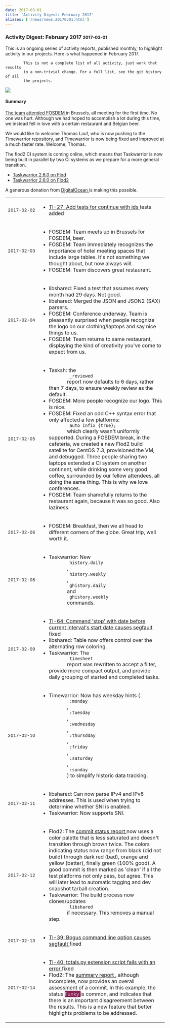 ```yaml
---
date: 2017-03-01
title: 'Activity Digest: February 2017'
aliases: ['/news/news.20170301.html']
---
```

<div class="col-md-8 main">
 <div class="row">
  <h3>
   Activity Digest: February 2017
   <small>
    2017-03-01
   </small>
  </h3>
  <p>
   This is an ongoing series of activity reports, published monthly,
            to highlight activity in our projects. Here is what happened in
            February 2017.

            This is not a complete list of all activity, just work that results
            in a non-trivial change. For a full list, see the git history of all
            the projects.
  </p>
  <p>
   <img class="img-responsive" src="/news/images/perbacco.png"/>
  </p>
  <div class="callout callout-info">
   <h4>
    Summary
   </h4>
   <p>
    <a href="news.20170208.html">
     The team attended FOSDEM
    </a>
    in Brussels, all meeting for the first time. No one was hurt.
              Although we had hoped to accomplish a lot during this time, we
              instead fell in love with a certain restaurant and Belgian beer.
   </p>
   <p>
    We would like to welcome Thomas Lauf, who is now pushing to the
              Timewarrior repository, and Timewarrior is now being fixed and
              improved at a much faster rate. Welcome, Thomas.
   </p>
   <p>
    The flod2 CI system is coming online, which means that Taskwarrior
              is now being built in parallel by two CI systems as we prepare for
              a more general transition.
    <ul>
     <li>
      <a href="https://central.tasktools.org/task-2.6.0.html">
       Taskwarrior 2.6.0 on Flod
      </a>
     </li>
     <li>
      <a href="https://tyuratam.tasktools.org/task.2.6.0.html">
       Taskwarrior 2.6.0 on Flod2
      </a>
     </li>
    </ul>
   </p>
   <p>
    A generous donation from
    <a href="https://www.digitalocean.com">
     DigitalOcean
    </a>
    is making this possible.
   </p>
  </div>
  <table class="table table-striped table-compact">
   <tr>
    <td style="white-space: nowrap;">
     <small>
      2017-02-02
     </small>
    </td>
    <td>
     <ul>
      <li>
       <a href="https://bug.tasktools.org/browse/TI-27">
        TI-27: Add tests for continue with ids
       </a>
       tests added
      </li>
     </ul>
    </td>
   </tr>
   <tr>
    <td>
     <small>
      2017-02-03
     </small>
    </td>
    <td>
     <ul>
      <li>
       FOSDEM: Team meets up in Brussels for FOSDEM, beer.
      </li>
      <li>
       FOSDEM: Team immediately recognizeѕ the importance of hotel meeting spaces that include large tables. It's not something we thought about, but now always will.
      </li>
      <li>
       FOSDEM: Team discovers great restaurant.
      </li>
     </ul>
    </td>
   </tr>
   <tr>
    <td>
     <small>
      2017-02-04
     </small>
    </td>
    <td>
     <ul>
      <li>
       libshared: Fixed a test that assumes every month had 29 days. Not good.
      </li>
      <li>
       libshared: Merged the JSON and JSON2 (SAX) parsers.
      </li>
      <li>
       FOSDEM: Conference underway. Team is pleasantly surprised when people recognize the logo on our clothing/laptops and say nice things to us.
      </li>
      <li>
       FOSDEM: Team returns to same restaurant, displaying the kind of creativity you've come to expect from us.
      </li>
     </ul>
    </td>
   </tr>
   <tr>
    <td>
     <small>
      2017-02-05
     </small>
    </td>
    <td>
     <ul>
      <li>
       Tasksh: the
       <code>
        _reviewed
       </code>
       report now defaults to 6 days, rather than 7 days, to ensure weekly review as the default.
      </li>
      <li>
       FOSDEM: More people recognize our logo. This is nice.
      </li>
      <li>
       FOSDEM: Fixed an odd C++ syntax error that only affected a few platforms:
       <code>
        auto infix {true};
       </code>
       which clearly wasn't uniformly supported. During a FOSDEM break, in the cafeteria, we created a new Flod2 build satellite for CentOS 7.3, proviѕioned the VM, and debugged. Three people sharing two laptops extended a CI system on another continent, while drinking some very good coffee, surrounded by our fellow attendees, all doing the same thing. This is why we love conferences.
      </li>
      <li>
       FOSDEM: Team shamefully returns to the restaurant again, because it was so good. Also laziness.
      </li>
     </ul>
    </td>
   </tr>
   <tr>
    <td>
     <small>
      2017-02-06
     </small>
    </td>
    <td>
     <ul>
      <li>
       FOSDEM: Breakfast, then we all head to different corners of the globe. Great trip, well worth it.
      </li>
     </ul>
    </td>
   </tr>
   <tr>
    <td>
     <small>
      2017-02-08
     </small>
    </td>
    <td>
     <ul>
      <li>
       Taskwarrior: New
       <code>
        history.daily
       </code>
       ,
       <code>
        history.weekly
       </code>
       ,
       <code>
        ghistory.daily
       </code>
       and
       <code>
        ghistory.weekly
       </code>
       commands.
      </li>
     </ul>
    </td>
   </tr>
   <tr>
    <td>
     <small>
      2017-02-09
     </small>
    </td>
    <td>
     <ul>
      <li>
       <a href="https://bug.tasktools.org/browse/TI-64">
        TI-64: Command 'stop' with date before current interval's start date causes segfault
       </a>
       fixed
      </li>
      <li>
       libshared: Table now offers control over the alternating row coloring.
      </li>
      <li>
       Taskwarrior: The
       <code>
        timesheet
       </code>
       report was rewritten to accept a filter, provide more compact output, and provide daily grouping of started and completed tasks.
      </li>
     </ul>
    </td>
   </tr>
   <tr>
    <td>
     <small>
      2017-02-10
     </small>
    </td>
    <td>
     <ul>
      <li>
       Timewarrior: Now has weekday hints (
       <code>
        :monday
       </code>
       ,
       <code>
        :tuesday
       </code>
       ,
       <code>
        :wednesday
       </code>
       ,
       <code>
        :thursdday
       </code>
       ,
       <code>
        :friday
       </code>
       ,
       <code>
        :saturday
       </code>
       ,
       <code>
        :sunday
       </code>
       ) to simplify historic data tracking.
      </li>
     </ul>
    </td>
   </tr>
   <tr>
    <td>
     <small>
      2017-02-11
     </small>
    </td>
    <td>
     <ul>
      <li>
       libshared: Can now parse IPv4 and IPv6 addresses. This is used when trying to determine whether SNI is enabled.
      </li>
      <li>
       Taskwarrior: Now supports SNI.
      </li>
     </ul>
    </td>
   </tr>
   <tr>
    <td>
     <small>
      2017-02-12
     </small>
    </td>
    <td>
     <ul>
      <li>
       Flod2: The
       <a href="https://tyuratam.tasktools.org/task.2.6.0.html">
        commit status report
       </a>
       now uses a color palette that is less saturated and doesn't transition through brown twice. The colors indicating status now range from black (did not build) through dark red (bad), orange and yellow (better), finally green (100% good). A good commit is then marked as 'clean' if all the test platforms not only pass, but agree. This will later lead to automatic tagging and dev snapshot tarball creation.
      </li>
      <li>
       Taskwarrior: The build process now clones/updates
       <code>
        libshared
       </code>
       if necessary. This removes a manual step.
      </li>
     </ul>
    </td>
   </tr>
   <tr>
    <td>
     <small>
      2017-02-13
     </small>
    </td>
    <td>
     <ul>
      <li>
       <a href="https://bug.tasktools.org/browse/TI-39">
        TI-39: Bogus command line option causes segfault
       </a>
       fixed
      </li>
     </ul>
    </td>
   </tr>
   <tr>
    <td>
     <small>
      2017-02-14
     </small>
    </td>
    <td>
     <ul>
      <li>
       <a href="https://bug.tasktools.org/browse/TI-40">
        TI-40: totals.py extension script fails with an error
       </a>
       fixed
      </li>
      <li>
       Flod2: The
       <a href="https://tyuratam.tasktools.org">
        summary report
       </a>
       , although incomplete, now provides an overall assessment of a commit. In this example, the status
       <span style="color:#ffafd7; background-color:#822453;">
        Funky
       </span>
       is common, and indicates that there is an important disagreement between the results. This is a new feature that better highlights problems to be addressed.
      </li>
     </ul>
    </td>
   </tr>
  </table>
 </div>
</div>
